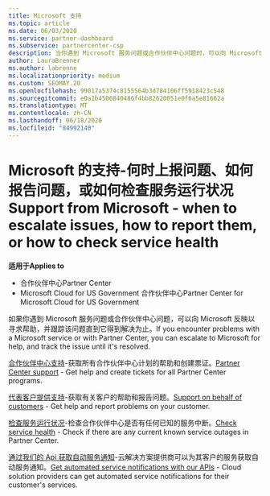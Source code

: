 ```yaml
---
title: Microsoft 支持
ms.topic: article
ms.date: 06/03/2020
ms.service: partner-dashboard
ms.subservice: partnercenter-csp
description: 当你遇到 Microsoft 服务问题或合作伙伴中心问题时，可以向 Microsoft 反映以寻求帮助，并跟踪该问题直到它得到解决为止。
author: LauraBrenner
ms.author: labrenne
ms.localizationpriority: medium
ms.custom: SEOMAY.20
ms.openlocfilehash: 99017a5374c8155564b3d784106ff5918423c548
ms.sourcegitcommit: e0a1b4506840486f4bb82620051e0f6a5e81662a
ms.translationtype: MT
ms.contentlocale: zh-CN
ms.lasthandoff: 06/18/2020
ms.locfileid: "84992140"
---
```

# <a name="support-from-microsoft---when-to-escalate-issues-how-to-report-them-or-how-to-check-service-health"></a><span data-ttu-id="0a2a6-103">Microsoft 的支持-何时上报问题、如何报告问题，或如何检查服务运行状况</span><span class="sxs-lookup"><span data-stu-id="0a2a6-103">Support from Microsoft - when to escalate issues, how to report them, or how to check service health</span></span>

<span data-ttu-id="0a2a6-104">**适用于**</span><span class="sxs-lookup"><span data-stu-id="0a2a6-104">**Applies to**</span></span>

- <span data-ttu-id="0a2a6-105">合作伙伴中心</span><span class="sxs-lookup"><span data-stu-id="0a2a6-105">Partner Center</span></span>
- <span data-ttu-id="0a2a6-106">Microsoft Cloud for US Government 合作伙伴中心</span><span class="sxs-lookup"><span data-stu-id="0a2a6-106">Partner Center for Microsoft Cloud for US Government</span></span>

<span data-ttu-id="0a2a6-107">如果你遇到 Microsoft 服务问题或合作伙伴中心问题，可以向 Microsoft 反映以寻求帮助，并跟踪该问题直到它得到解决为止。</span><span class="sxs-lookup"><span data-stu-id="0a2a6-107">If you encounter problems with a Microsoft service or with Partner Center, you can escalate to Microsoft for help, and track the issue until it's resolved.</span></span>

<span data-ttu-id="0a2a6-108">[合作伙伴中心支持](report-problems-with-partner-center.md)-获取所有合作伙伴中心计划的帮助和创建票证。</span><span class="sxs-lookup"><span data-stu-id="0a2a6-108">[Partner Center support](report-problems-with-partner-center.md) - Get help and create tickets for all Partner Center programs.</span></span>

<span data-ttu-id="0a2a6-109">[代表客户提供支持](report-problems-on-behalf-of-a-customer.md)-获取有关客户的帮助和报告问题。</span><span class="sxs-lookup"><span data-stu-id="0a2a6-109">[Support on behalf of customers](report-problems-on-behalf-of-a-customer.md) - Get help and report problems on your customer.</span></span>

<span data-ttu-id="0a2a6-110">[检查服务运行状况](check-service-health.md)-检查合作伙伴中心是否有任何已知的服务中断。</span><span class="sxs-lookup"><span data-stu-id="0a2a6-110">[Check service health](check-service-health.md) - Check if there are any current known service outages in Partner Center.</span></span>

<span data-ttu-id="0a2a6-111">[通过我们的 Api 获取自动服务通知](get-automated-service-notifications-with-our-apis.md)-云解决方案提供商可以为其客户的服务获取自动服务通知。</span><span class="sxs-lookup"><span data-stu-id="0a2a6-111">[Get automated service notifications with our APIs](get-automated-service-notifications-with-our-apis.md) - Cloud solution providers can get automated service notifications for their customer's services.</span></span>


 

 



